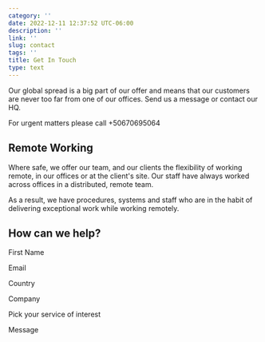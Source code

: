 ```yaml
---
category: ''
date: 2022-12-11 12:37:52 UTC-06:00
description: ''
link: ''
slug: contact
tags: ''
title: Get In Touch 
type: text
---
```

Our global spread is a big part of our offer and means that our customers are never too far from one of our offices. Send us a message or contact our HQ.

For urgent matters please call +50670695064

## Remote Working

Where safe, we offer our team, and our clients the flexibility of working remote, in our offices or at the client's site. Our staff have always worked across offices in a distributed, remote team.

As a result, we have procedures, systems and staff who are in the habit of delivering exceptional work while working remotely.

## How can we help?

First Name

Email

Country

Company

Pick your service of interest

Message
